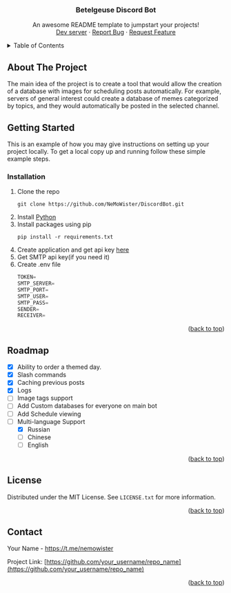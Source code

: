 <a name="readme-top"></a>

<!-- PROJECT LOGO -->
<br />
<div align="center">

  <h3 align="center">Betelgeuse Discord Bot</h3>

  <p align="center">
    An awesome README template to jumpstart your projects!
    <br />
    <a href="https://discord.com/invite/Ccm4FVfkHs">Dev server</a>
    ·
    <a href="https://discord.gg/HTTCbSfPeY">Report Bug</a>
    ·
    <a href="https://discord.gg/HTTCbSfPeY">Request Feature</a>
  </p>
</div>



<!-- TABLE OF CONTENTS -->
<details>
  <summary>Table of Contents</summary>
  <ol>
    <li>
      <a href="#about-the-project">About The Project</a>
    </li>
    <li>
      <a href="#getting-started">Getting Started</a>
      <ul>
        <li><a href="#installation">Installation</a></li>
      </ul>
    </li>
    <li><a href="#roadmap">Roadmap</a></li>
    <li><a href="#license">License</a></li>
    <li><a href="#contact">Contact</a></li>
  </ol>
</details>



<!-- ABOUT THE PROJECT -->
## About The Project

The main idea of the project is to create a tool that would allow the creation of a database with images for scheduling posts automatically. For example, servers of general interest could create a database of memes categorized by topics, and they would automatically be posted in the selected channel.

<!-- GETTING STARTED -->
## Getting Started

This is an example of how you may give instructions on setting up your project locally.
To get a local copy up and running follow these simple example steps.

### Installation

1. Clone the repo
   ```
   git clone https://github.com/NeMoWister/DiscordBot.git
   ```
2. Install [Python](https://www.python.org/downloads/)
3. Install packages using pip
   ```
   pip install -r requirements.txt
   ```
4. Create application and get api key [here](https://discord.com/developers/applications)
5. Get SMTP api key(if you need it)
6. Create .env file 
   ```js
   TOKEN=
   SMTP_SERVER=
   SMTP_PORT=
   SMTP_USER=
   SMTP_PASS=
   SENDER=
   RECEIVER=
   ```

<p align="right">(<a href="#readme-top">back to top</a>)</p>


<!-- ROADMAP -->
## Roadmap

- [x] Ability to order a themed day.
- [x] Slash commands
- [x] Caching previous posts
- [x] Logs
- [ ] Image tags support
- [ ] Add Custom databases for everyone on main bot
- [ ] Add Schedule viewing
- [ ] Multi-language Support
    - [x] Russian 
    - [ ] Chinese
    - [ ] English

<p align="right">(<a href="#readme-top">back to top</a>)</p>


<!-- LICENSE -->
## License

Distributed under the MIT License. See `LICENSE.txt` for more information.

<p align="right">(<a href="#readme-top">back to top</a>)</p>



<!-- CONTACT -->
## Contact

Your Name - https://t.me/nemowister

Project Link: [https://github.com/your_username/repo_name](https://github.com/your_username/repo_name)

<p align="right">(<a href="#readme-top">back to top</a>)</p>


